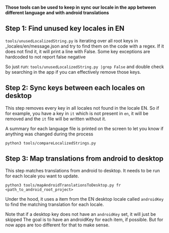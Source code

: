 **Those tools can be used to keep in sync our locale in the app between different language and with android translations**



## Step 1: Find unused key locales in EN

`tools/unusedLocalizedString.py` is iterating over all root keys in _locales/en/message.json and try to find them on the code with a regex. If it does not find it, it will print a line with False.
Some key exceptions are hardcoded to not report false negative


So just run:
`tools/unusedLocalizedString.py |grep False`
and double check by searching in the app if you can effectively remove those keys.


## Step 2: Sync keys between each locales on desktop

This step removes every key in all locales not found in the locale EN.
So if for example, you have a key in `it` which is not present in `en`, it will be removed and the `it` file will be written without it.

A summary for each language file is printed on the screen to let you know if anything was changed during the process

`python3 tools/compareLocalizedStrings.py`


## Step 3: Map translations from android to desktop

This step matches translations from android to desktop. It needs to be run for each locale you want to update.


`python3 tools/mapAndroidTranslationsToDesktop.py fr <path_to_android_root_project>`

Under the hood, it uses a item from the EN desktop locale called `androidKey` to find the matching translation for each locale.

Note that if a desktop key does not have an `androidKey` set, it will just be skipped
The goal is to have an androidKey for each item, if possible. But for now apps are too different for that to make sense.